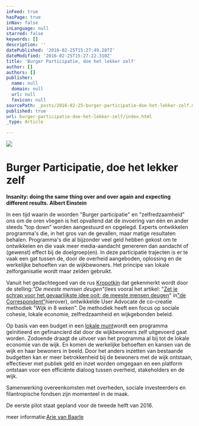 ```yaml
---
inFeed: true
hasPage: true
inNav: false
inLanguage: null
starred: false
keywords: []
description: ''
datePublished: '2016-02-25T15:27:49.287Z'
dateModified: '2016-02-25T15:27:22.310Z'
title: 'Burger Participatie, doe het lekker zelf'
author: []
authors: []
publisher:
  name: null
  domain: null
  url: null
  favicon: null
sourcePath: _posts/2016-02-25-burger-participatie-doe-het-lekker-zelf.md
published: true
url: burger-participatie-doe-het-lekker-zelf/index.html
_type: Article

---
```

![](https://the-grid-user-content.s3-us-west-2.amazonaws.com/9ce6f50c-6db2-400d-9cdb-ac88bbf7a06d.jpg)

# Burger Participatie, doe het lekker zelf

**Insanity: doing the same thing over and over again and expecting different results. Albert Einstein**

In een tijd waarin de woorden "Burger participatie" en "zelfredzaamheid" ons om de oren vliegen is het opvallend dat de invoering van één en ander steeds "top down" worden aangestuurd en opgelegd. Experts ontwikkelen programma's die, in het gros van de gevallen, maar matige resultaten behalen. Programma's die al bijzonder veel geld hebben gekost om te ontwikkelen en die vaak meer media-aandacht genereren dan aandacht of (gewenst) effect bij de doelgroep(en). In deze participatie trajecten is er te vaak een gat tussen de, door de overheid aangeboden, oplossing en de werkelijke behoeften van de wijkbewoners. Het principe van lokale zelforganisatie wordt maar zelden gebruikt.

Vanuit het gedachtegoed van de rus [Kropotkin][0] dat gekenmerkt wordt door de stelling:_"De meeste mensen deugen"_(lees vooral het artikel: "[Zet je schrap voor het gevaarlijkste idee ooit; de meeste mensen deugen][1]"  in["de Correspondent"][1]hierover), ontwikkelde User Advocate de co-creatie methodiek "Wijk in 8 weken". De methodiek heeft een focus op sociale cohesie, lokale economie, zelfredzaamheid en wijkgebonden beleid.

Op basis van een budget in een [lokale munt][2]wordt een programma geïnitieerd en gefinancierd dat door de wijkbewoners zelf uitgevoerd gaat worden. Zodoende draagt de uitvoer van het programma al bij tot de lokale economie van de wijk. En komen de werkelijke behoeften en kansen van de wijk en haar bewoners in beeld. Door het anders inzetten van bestaande budgetten kan er meer betrokkenheid bij de bewoners met de wijk ontstaan, effectiever met publiek geld en inzet worden omgegaan en een platform ontstaan voor een efficiënte dialoog tussen overheid, stakeholders en de wijk.

Samenwerking overeenkomsten met overheden, sociale investeerders en filantropische fondsen  zijn momenteel in de maak.

De eerste pilot staat gepland voor de tweede helft van 2016\.

meer informatie:[Arie van Baarle][3]

[0]: https://nl.wikipedia.org/wiki/Peter_Kropotkin
[1]: https://decorrespondent.nl/3430/Zet-je-schrap-voor-het-gevaarlijkste-idee-ooit-de-meeste-mensen-deugen/285139004150-0175d680
[2]: http://www.trouw.nl/tr/nl/4492/Nederland/article/detail/3873023/2015/02/25/Lokale-munteenheid-is-bezig-met-opmars.dhtml
[3]: mailto://extern@useradvocate.nl